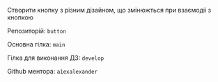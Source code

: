 Створити кнопку з різним дізайном, що змінюжться при взаємодіі з кнопкою

Репозиторій:  `button` 

Основна гілка: `main`

Гілка для виконання ДЗ: `develop`

Github ментора: `a1exalexander`